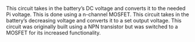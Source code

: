This circuit takes in the battery’s DC voltage and converts it to the needed Pi voltage. This is done using a n-channel MOSFET. This circuit takes in the battery’s decreasing voltage and converts it to a set output voltage. This circuit was originally built using a NPN transistor but was switched to a MOSFET for its increased functionality.

